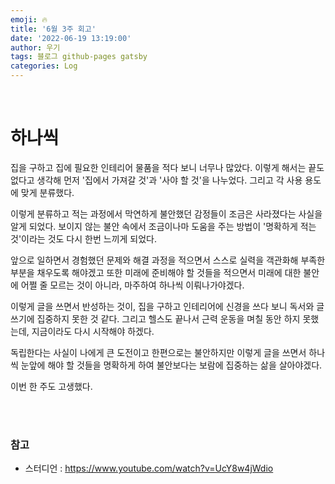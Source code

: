 ```yaml
---
emoji: 🔥
title: '6월 3주 회고'
date: '2022-06-19 13:19:00'
author: 우기
tags: 블로그 github-pages gatsby
categories: Log
---
```


<br>

# 하나씩

집을 구하고 집에 필요한 인테리어 물품을 적다 보니 너무나 많았다.
이렇게 해서는 끝도 없다고 생각해 먼저 '집에서 가져갈 것'과 '사야 할 것'을 나누었다.
그리고 각 사용 용도에 맞게 분류했다.

이렇게 분류하고 적는 과정에서 막연하게 불안했던 감정들이 조금은 사라졌다는 사실을 알게 되었다.
보이지 않는 불안 속에서 조금이나마 도움을 주는 방법이 '명확하게 적는 것'이라는 것도 다시 한번 느끼게 되었다.

앞으로 일하면서 경험했던 문제와 해결 과정을 적으면서 스스로 실력을 객관화해 부족한 부분을 채우도록 해야겠고
또한 미래에 준비해야 할 것들을 적으면서 미래에 대한 불안에 어쩔 줄 모르는 것이 아니라, 마주하여 하나씩 이뤄나가야겠다.

이렇게 글을 쓰면서 반성하는 것이, 집을 구하고 인테리어에 신경을 쓰다 보니 독서와 글쓰기에 집중하지 못한 것 같다.
그리고 헬스도 끝나서 근력 운동을 며칠 동안 하지 못했는데, 지금이라도 다시 시작해야 하겠다.

독립한다는 사실이 나에게 큰 도전이고 한편으로는 불안하지만 이렇게 글을 쓰면서 하나씩 눈앞에 해야 할 것들을 명확하게 하여 
불안보다는 보람에 집중하는 삶을 살아야겠다.

이번 한 주도 고생했다.

<br>
<br>

### 참고
- 스터디언 : https://www.youtube.com/watch?v=UcY8w4jWdio

```toc
```